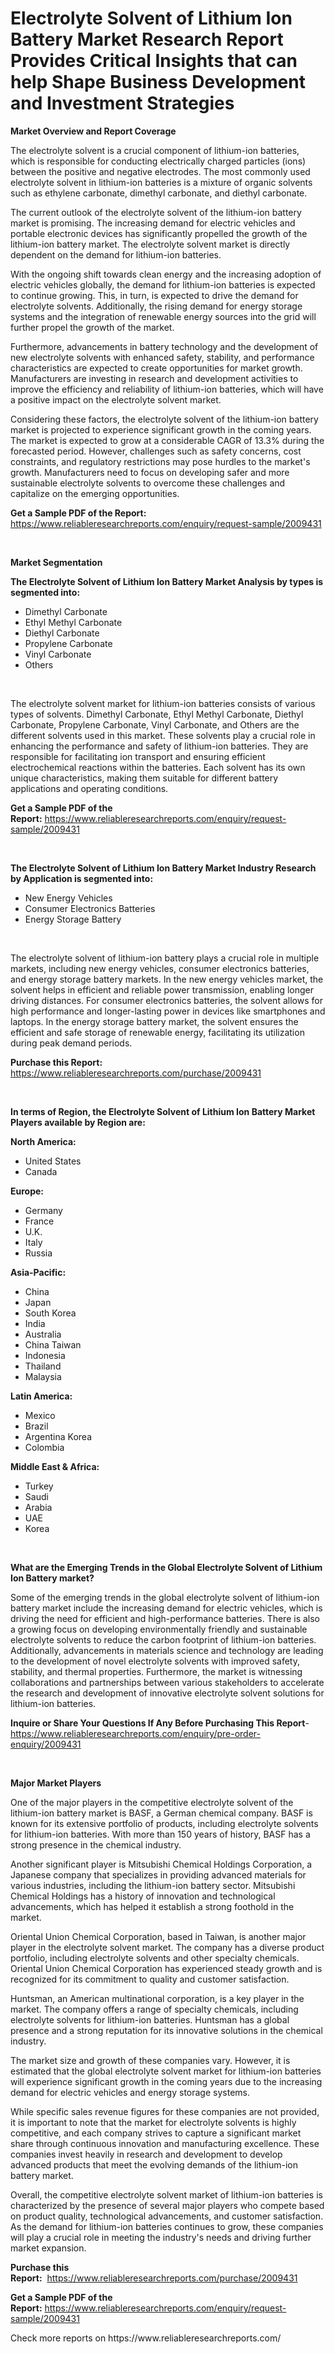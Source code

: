 <p><h1>Electrolyte Solvent of Lithium Ion Battery Market Research Report Provides Critical Insights that can help Shape Business Development and Investment Strategies</h1></p><p><strong>Market Overview and Report Coverage</strong></p>
<p><p>The electrolyte solvent is a crucial component of lithium-ion batteries, which is responsible for conducting electrically charged particles (ions) between the positive and negative electrodes. The most commonly used electrolyte solvent in lithium-ion batteries is a mixture of organic solvents such as ethylene carbonate, dimethyl carbonate, and diethyl carbonate.</p><p>The current outlook of the electrolyte solvent of the lithium-ion battery market is promising. The increasing demand for electric vehicles and portable electronic devices has significantly propelled the growth of the lithium-ion battery market. The electrolyte solvent market is directly dependent on the demand for lithium-ion batteries.</p><p>With the ongoing shift towards clean energy and the increasing adoption of electric vehicles globally, the demand for lithium-ion batteries is expected to continue growing. This, in turn, is expected to drive the demand for electrolyte solvents. Additionally, the rising demand for energy storage systems and the integration of renewable energy sources into the grid will further propel the growth of the market.</p><p>Furthermore, advancements in battery technology and the development of new electrolyte solvents with enhanced safety, stability, and performance characteristics are expected to create opportunities for market growth. Manufacturers are investing in research and development activities to improve the efficiency and reliability of lithium-ion batteries, which will have a positive impact on the electrolyte solvent market.</p><p>Considering these factors, the electrolyte solvent of the lithium-ion battery market is projected to experience significant growth in the coming years. The market is expected to grow at a considerable CAGR of 13.3% during the forecasted period. However, challenges such as safety concerns, cost constraints, and regulatory restrictions may pose hurdles to the market's growth. Manufacturers need to focus on developing safer and more sustainable electrolyte solvents to overcome these challenges and capitalize on the emerging opportunities.</p></p>
<p><strong>Get a Sample PDF of the Report:</strong> <a href="https://www.reliableresearchreports.com/enquiry/request-sample/2009431">https://www.reliableresearchreports.com/enquiry/request-sample/2009431</a></p>
<p>&nbsp;</p>
<p><strong>Market Segmentation</strong></p>
<p><strong>The Electrolyte Solvent of Lithium Ion Battery Market Analysis by types is segmented into:</strong></p>
<p><ul><li>Dimethyl Carbonate</li><li>Ethyl Methyl Carbonate</li><li>Diethyl Carbonate</li><li>Propylene Carbonate</li><li>Vinyl Carbonate</li><li>Others</li></ul></p>
<p>&nbsp;</p>
<p><p>The electrolyte solvent market for lithium-ion batteries consists of various types of solvents. Dimethyl Carbonate, Ethyl Methyl Carbonate, Diethyl Carbonate, Propylene Carbonate, Vinyl Carbonate, and Others are the different solvents used in this market. These solvents play a crucial role in enhancing the performance and safety of lithium-ion batteries. They are responsible for facilitating ion transport and ensuring efficient electrochemical reactions within the batteries. Each solvent has its own unique characteristics, making them suitable for different battery applications and operating conditions.</p></p>
<p><strong>Get a Sample PDF of the Report:</strong>&nbsp;<a href="https://www.reliableresearchreports.com/enquiry/request-sample/2009431">https://www.reliableresearchreports.com/enquiry/request-sample/2009431</a></p>
<p>&nbsp;</p>
<p><strong>The Electrolyte Solvent of Lithium Ion Battery Market Industry Research by Application is segmented into:</strong></p>
<p><ul><li>New Energy Vehicles</li><li>Consumer Electronics Batteries</li><li>Energy Storage Battery</li></ul></p>
<p>&nbsp;</p>
<p><p>The electrolyte solvent of lithium-ion battery plays a crucial role in multiple markets, including new energy vehicles, consumer electronics batteries, and energy storage battery markets. In the new energy vehicles market, the solvent helps in efficient and reliable power transmission, enabling longer driving distances. For consumer electronics batteries, the solvent allows for high performance and longer-lasting power in devices like smartphones and laptops. In the energy storage battery market, the solvent ensures the efficient and safe storage of renewable energy, facilitating its utilization during peak demand periods.</p></p>
<p><strong>Purchase this Report:</strong>&nbsp; <a href="https://www.reliableresearchreports.com/purchase/2009431">https://www.reliableresearchreports.com/purchase/2009431</a></p>
<p>&nbsp;</p>
<p><strong>In terms of Region, the Electrolyte Solvent of Lithium Ion Battery Market Players available by Region are:</strong></p>
<p>
    <p> <strong> North America: </strong>
        <ul>
            <li>United States</li>
            <li>Canada</li>
        </ul>
        </p> 
    <p> <strong> Europe: </strong>
        <ul>
            <li>Germany</li>
            <li>France</li>
            <li>U.K.</li>
            <li>Italy</li>
            <li>Russia</li>
        </ul>
        </p> 
    <p> <strong> Asia-Pacific: </strong>
        <ul>
            <li>China</li>
            <li>Japan</li>
            <li>South Korea</li>
            <li>India</li>
            <li>Australia</li>
            <li>China Taiwan</li>
            <li>Indonesia</li>
            <li>Thailand</li>
            <li>Malaysia</li>
        </ul>
        </p> 
    <p> <strong> Latin America: </strong>
        <ul>
            <li>Mexico</li>
            <li>Brazil</li>
            <li>Argentina Korea</li>
            <li>Colombia</li>
        </ul>
        </p> 
    <p> <strong> Middle East & Africa: </strong>
        <ul>
            <li>Turkey</li>
            <li>Saudi</li>
            <li>Arabia</li>
            <li>UAE</li>
            <li>Korea</li>
        </ul>
    </p>
    </p>
<p>&nbsp;</p>
<p><strong>What are the Emerging Trends in the Global Electrolyte Solvent of Lithium Ion Battery market?</strong></p>
<p><p>Some of the emerging trends in the global electrolyte solvent of lithium-ion battery market include the increasing demand for electric vehicles, which is driving the need for efficient and high-performance batteries. There is also a growing focus on developing environmentally friendly and sustainable electrolyte solvents to reduce the carbon footprint of lithium-ion batteries. Additionally, advancements in materials science and technology are leading to the development of novel electrolyte solvents with improved safety, stability, and thermal properties. Furthermore, the market is witnessing collaborations and partnerships between various stakeholders to accelerate the research and development of innovative electrolyte solvent solutions for lithium-ion batteries.</p></p>
<p><strong>Inquire or Share Your Questions If Any Before Purchasing This Report</strong>- <a href="https://www.reliableresearchreports.com/enquiry/pre-order-enquiry/2009431">https://www.reliableresearchreports.com/enquiry/pre-order-enquiry/2009431</a></p>
<p>&nbsp;</p>
<p><strong>Major Market Players</strong></p>
<p><p>One of the major players in the competitive electrolyte solvent of the lithium-ion battery market is BASF, a German chemical company. BASF is known for its extensive portfolio of products, including electrolyte solvents for lithium-ion batteries. With more than 150 years of history, BASF has a strong presence in the chemical industry.</p><p>Another significant player is Mitsubishi Chemical Holdings Corporation, a Japanese company that specializes in providing advanced materials for various industries, including the lithium-ion battery sector. Mitsubishi Chemical Holdings has a history of innovation and technological advancements, which has helped it establish a strong foothold in the market.</p><p>Oriental Union Chemical Corporation, based in Taiwan, is another major player in the electrolyte solvent market. The company has a diverse product portfolio, including electrolyte solvents and other specialty chemicals. Oriental Union Chemical Corporation has experienced steady growth and is recognized for its commitment to quality and customer satisfaction.</p><p>Huntsman, an American multinational corporation, is a key player in the market. The company offers a range of specialty chemicals, including electrolyte solvents for lithium-ion batteries. Huntsman has a global presence and a strong reputation for its innovative solutions in the chemical industry.</p><p>The market size and growth of these companies vary. However, it is estimated that the global electrolyte solvent market for lithium-ion batteries will experience significant growth in the coming years due to the increasing demand for electric vehicles and energy storage systems.</p><p>While specific sales revenue figures for these companies are not provided, it is important to note that the market for electrolyte solvents is highly competitive, and each company strives to capture a significant market share through continuous innovation and manufacturing excellence. These companies invest heavily in research and development to develop advanced products that meet the evolving demands of the lithium-ion battery market.</p><p>Overall, the competitive electrolyte solvent market of lithium-ion batteries is characterized by the presence of several major players who compete based on product quality, technological advancements, and customer satisfaction. As the demand for lithium-ion batteries continues to grow, these companies will play a crucial role in meeting the industry's needs and driving further market expansion.</p></p>
<p><strong>Purchase this Report:</strong>&nbsp;&nbsp;<a href="https://www.reliableresearchreports.com/purchase/2009431">https://www.reliableresearchreports.com/purchase/2009431</a></p>
<p></p>
<p><strong>Get a Sample PDF of the Report:</strong>&nbsp;<a href="https://www.reliableresearchreports.com/enquiry/request-sample/2009431">https://www.reliableresearchreports.com/enquiry/request-sample/2009431</a></p>
<p>Check more reports on https://www.reliableresearchreports.com/</p>